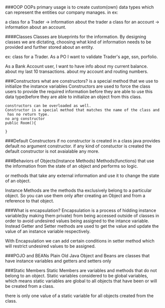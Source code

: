 ###OOP
OOPs primary usage is to create custom(own) data types which can 
represent the entities our company manages. 
in ex: 

a class for a Trader -> information about the trader
a class for an account  -> information about an account.

####Classes
Classes are blueprints for the information. By designing classes
we are dictating, choosing what kind of information needs to be 
provided and further stored about an entity.

ex: class for a Trader. 
As a PO I want to validate Trader's age, ssn, porfolio.

As a Bank Account user, I want to have info about my current balance.
about my last 10 transactions.
about my account and routing numbers.

###Constructors
 what are constructors?
 is a special method that we use to initialize the instance variables
 Constructors are used to force the class users to provide the required information
 before they are able to use this data type(before they are able to initialize an object
    from this class.

    constructors can be overloaded as well.
    Constructor is a special method that matches the name of the class and
     has no return type.
    no arg constructor
    public Room(){

    }

###Default Constructors
if no constructor is created in a class java provides default no argument constructor.
if any kind of constuctor is created the default constructor is not avaialable any more.



###Behaviors of Objects(Instance Methods)
Methods(functions) that use the information from the state of an object and performs so logic.

or methods that take any external information and use it to change the state of an object.

Instance Methods are the methods tha exclusively belong to a particular object.
So you can use them only after creating an Object and from a reference to that object.


###What is encapsulation? 
Encapsulation is a process of hidding instance variable(by making them private) from being accessed outside of classes in order to avoid
undesired values being assigned to the intance variable. Instead Getter and Setter methods
are used to get the value and update the value of an instance variable respectively.

With Encapsulation we can add certain conditions in setter method which will restrict undesired 
values to be assigned.



###POJO and BEANs
Plain Old Java Object and Beans are classes that have instance variables and getters and setters only




###Static Members
Static Members are variables and methods that do not belong to an object.
Static variables considered to be global variables, which means static variables are 
global to all objects that have been or will be created from a class. 

there is only one value of a static variable for all objects created from the class.